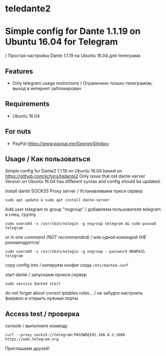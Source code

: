 # teledante2
Simple config for Dante 1.1.19 on Ubuntu 16.04 for Telegram
===============================================
/ Простая настройка Dante 1.1.19 на Ubuntu 16.04 для телеграма 

Features
--------
* Only telegram usage restrictions / Ограничено только телеграмом, выход в интернет заблокирован

Requirements
------------

* Ubuntu 16.04

For nuts
--------

* PayPal https://www.paypal.me/GeorgiySitnikov

Usage / Как пользоваться
-----------------

Simple config for Dante2 1.1.19 on Ubuntu 16.04
based on https://github.com/schors/tgdante2
Only issue that old dante-server Version on Ubuntu 16.04
has different syntax and config should be updated.

Install dante SOCKS5 Proxy server / Устанавливаем пркси сервер
```
sudo apt update & sudo apt install dante-server
```

Add user telegram to group "nogroup" / добавляем пользователя telegram в спец. группу 
```
sudo useradd -s /usr/sbin/nologin -g nogroup telegram && sudo passwd telegram
```
_or in one command (NOT recommended) / или одной командой (НЕ рекомендуется)_

    sudo useradd -s /usr/sbin/nologin -g nogroup --password NEWPASS telegram

copy config into / копируем конфиг сюда ```/etc/danted.conf``` 

start dante / запускаем прокси сервер
```
sudo service danted start
```
do not forget about correct iptables rules... / не забудте настроить фаервол и открыть нужные порты

Access test / проверка
-----------

console / выполните команду
```
curl --proxy socks5://telegram:PASSWD@192.168.0.2:1080 https://web.telegram.org
```
Приглашаем друзей!
